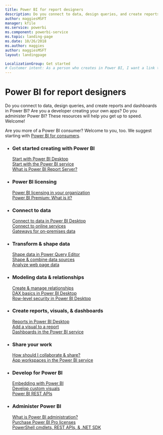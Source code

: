 ```yaml
---
title: Power BI for report designers
description: Do you connect to data, design queries, and create reports and dashboards in Power BI? Are you a developer creating your own apps, or a Power BI admin?
author: maggiesMSFT
manager: kfile
ms.service: powerbi
ms.component: powerbi-service
ms.topic: landing-page
ms.date: 10/26/2018
ms.author: maggies
author: maggiesMSFT
layout: landingpage

LocalizationGroup: Get started
# Customer intent: As a person who creates in Power BI, I want a link to all the parts.
---
```


# Power BI for report designers

Do you connect to data, design queries, and create reports and dashboards in Power BI? Are you a developer creating your own apps? Do you administer Power BI? These resources will help you get up to speed. Welcome!

Are you more of a Power BI consumer? Welcome to you, too. We suggest starting with [Power BI for consumers](consumer/power-bi-consumer-landing.md).

<ul class="panelContent cardsF"> 
              <li> 
                             <div class="cardSize"> 
                                           <div class="cardPadding"> 
                                                          <div class="card"> 
                                                                        <div class="cardText"> 
                                                                                      <h3>Get started creating with Power BI</h3> 
                                                                                      <p></p>
                                                                                            <a href="desktop-what-is-desktop.md">Start with Power BI Desktop</a><br/> 
                                                                                            <a href="power-bi-overview.md">Start with the Power BI service</a><br/> 
                                                                                            <a href="report-server/get-started.md">What is Power BI Report Server?</a>
                                                                        </div> 
                                                          </div> 
                                           </div> 
                             </div> 
              </li>
              <li> 
                             <div class="cardSize"> 
                                           <div class="cardPadding"> 
                                                          <div class="card"> 
                                                                        <div class="cardText"> 
                                                                                      <h3>Power BI licensing</h3> 
                                                                                      <p></p>
                                                                                            <a href="service-admin-licensing-organization.md">Power BI licensing in your organization</a><br/> 
                                                                                            <a href="service-premium.md">Power BI Premium: What is it?</a> 
                                                                        </div> 
                                                          </div> 
                                           </div> 
                             </div> 
              </li>
              <li> 
                             <div class="cardSize"> 
                                           <div class="cardPadding"> 
                                                          <div class="card"> 
                                                                        <div class="cardText"> 
                                                                                      <h3>Connect to data</h3> 
                                                                                      <p></p>
                                                                                            <a href="desktop-quickstart-connect-to-data.md">Connect to data in Power BI Desktop </a><br/> 
                                                                                            <a href="service-connect-to-services.md">Connect to online services</a><br/> 
                                                                                            <a href="service-gateway-install.md">Gateways for on-premises data</a>
                                                                        </div> 
                                                          </div> 
                                           </div> 
                             </div> 
              </li>
              <li> 
                             <div class="cardSize"> 
                                           <div class="cardPadding"> 
                                                          <div class="card"> 
                                                                        <div class="cardText"> 
                                                                                      <h3>Transform & shape data</h3> 
                                                                                      <p></p>
                                                                                            <a href="desktop-common-query-tasks.md">Shape data in Power Query Editor</a><br/> 
                                                                                            <a href="desktop-shape-and-combine-data.md">Shape & combine data sources</a><br/> 
                                                                                            <a href="desktop-tutorial-importing-and-analyzing-data-from-a-web-page.md">Analyze web page data</a>
                                                                        </div> 
                                                          </div> 
                                           </div> 
                             </div> 
              </li>
              <li> 
                             <div class="cardSize"> 
                                           <div class="cardPadding"> 
                                                          <div class="card"> 
                                                                       <div class="cardText"> 
                                                                                      <h3>Modeling data & relationships</h3> 
                                                                                      <p></p>
                                                                                            <a href="desktop-create-and-manage-relationships.md">Create & manage relationships</a><br/>
                                                                                            <a href="desktop-quickstart-learn-dax-basics.md">DAX basics in Power BI Desktop</a><br/> 
                                                                                            <a href="service-admin-rls.md">Row-level security in Power BI Desktop</a> 
                                                                        </div> 
                                                          </div> 
                                           </div> 
                             </div> 
              </li>
              <li> 
                             <div class="cardSize"> 
                                           <div class="cardPadding"> 
                                                          <div class="card"> 
                                                                        <div class="cardText"> 
                                                                                      <h3>Create reports, visuals, & dashboards</h3> 
                                                                                      <p></p>
                                                                                            <a href="desktop-report-view.md">Reports in Power BI Desktop</a><br/> 
                                                                                            <a href="power-bi-report-add-visualizations-i.md">Add a visual to a report</a><br/> 
                                                                                            <a href="service-dashboard-create.md">Dashboards in the Power BI service</a>
                                                                        </div> 
                                                          </div> 
                                           </div> 
                             </div> 
              </li>
              <li> 
                             <div class="cardSize"> 
                                           <div class="cardPadding"> 
                                                          <div class="card"> 
                                                                        <div class="cardText"> 
                                                                                      <h3>Share your work</h3> 
                                                                                      <p></p>
                                                                                            <a href="service-how-to-collaborate-distribute-dashboards-reports.md">How should I collaborate & share?</a><br/>
                                                                                            <a href="service-create-workspaces.md">App workspaces in the Power BI service</a> 
                                                                        </div> 
                                                          </div> 
                                           </div> 
                             </div> 
              </li>
              <li> 
                             <div class="cardSize"> 
                                           <div class="cardPadding"> 
                                                          <div class="card"> 
                                                                        <div class="cardText"> 
                                                                                      <h3>Develop for Power BI</h3> 
                                                                                      <p></p>
                                                                                            <a href="developer/embedding.md">Embedding with Power BI</a><br/> 
                                                                                            <a href="developer/custom-visual-develop-tutorial.md">Develop custom visuals</a><br/> 
                                                                                            <a href="https://docs.microsoft.com/rest/api/power-bi">Power BI REST APIs</a>
                                                                        </div> 
                                                          </div> 
                                           </div> 
                             </div> 
              </li>
              <li> 
                             <div class="cardSize"> 
                                           <div class="cardPadding"> 
                                                          <div class="card"> 
                                                                        <div class="cardText"> 
                                                                                      <h3>Administer Power BI</h3> 
                                                                                      <p></p>
                                                                                            <a href="service-admin-administering-power-bi-in-your-organization.md">What is Power BI administration?</a><br/> 
                                                                                            <a href="service-admin-purchasing-power-bi-pro.md">Purchase Power BI Pro licenses</a><br/>
                                                                                            <a href="service-admin-reference.md">PowerShell cmdlets, REST APIs, & .NET SDK</a>
                                                                        </div> 
                                                          </div> 
                                           </div> 
                             </div> 
              </li>
</ul>



